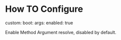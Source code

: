 How TO Configure
====
custom:
  boot:
    args:
      enabled: true


Enable Method Argument resolve, disabled by default.

